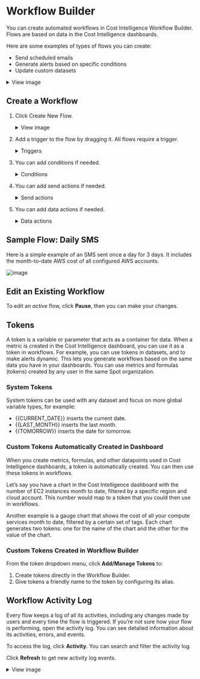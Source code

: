 # Workflow Builder

You can create automated workflows in Cost Intelligence Workflow Builder. Flows are based on data in the Cost Intelligence dashboards.

Here are some examples of types of flows you can create:

- Send scheduled emails
- Generate alerts based on specific conditions
- Update custom datasets

<details>
     <summary markdown="span">View image</summary>

![image](https://github.com/spotinst/help/assets/167069628/b733cc21-b45f-4d0e-aa17-93dbd7961bf3)

   </details>

## Create a Workflow

1. Click Create New Flow.
   <details>
     <summary markdown="span">View image</summary>

   ![image](https://github.com/spotinst/help/assets/167069628/f7736d90-90f8-475f-a4dc-631dd1ce44df)

   </details>

2. Add a trigger to the flow by dragging it. All flows require a trigger.
    <details>
     <summary markdown="span">Triggers</summary>

   - **Scheduling**: the flow starts according to a set date and time, and can be set to repeat.

   - **Records Added**: the flow runs as soon as new data is received. For example, the flow starts when a new record is added to a data source, or each time a record is added by a data load process.

   - **Records Updated**: the flow starts whenever information changes in an existing dataset or a record is updated by a data load process.

   </details>

3. You can add conditions if needed.

    <details>
     <summary markdown="span">Conditions</summary>

   Conditions can be added to any trigger to control when the trigger causes the flow to run. For example, you can add a condition to a <i>Records Added trigger</i> to define scenarios that must be met before the trigger runs. Another option is to add a condition to a <i>Scheduling</i> trigger, such as to send an alert if a metric is outside preset bounds.

   Conditions can also be added to branch options of action components. For example, you can add a condition to the <i>One Record Found</i> branch option of a <i>Search Records</i> component to check the details of the record.

   To add a condition, drag the <i>If</i> condition and drop it below the trigger or action. Define the conditions that need to be met.

   ![image](https://github.com/spotinst/help/assets/167069628/17fcd69e-15f0-4aac-b501-cb70cd6bbc3b)

   Any actions you drag below the condition run when the condition is met. Actions dragged below the Else run when the condition is not met. For example:

   **If**

   - <i>If Field</i> allows you to specify a field that triggers the action.
   - <i>If Metric</i> allows you to specify a metric threshold that triggers the action.

   **And – Or**

   <i>And - Or</i> must be used with an <i>If</i> statement. Drag the <i>And - Or</i> into an existing <i>If</i> condition.

   </details>

4. You can add send actions if needed.

    <details>
     <summary markdown="span">Send actions</summary>

   - **Send to Webhook** to send data to an external webhook URL. Enter the URL and click **Add Parameters** to add data or tokens.
   - **Send Email** to send notifications and alerts in email. Enter a comma-delimited list of email addresses along with a subject and a message. The message body can be formatted with any of the standard options provided, including bold, italic, and underline. There are also justification and link options.
   - **Send SMS** to send notifications and alerts in text messages. Enter a mobile phone number and type a message with up to 140 characters. Any attachments you include in your message are sent as links that your recipient can click on to open the attachment in their web browser.

   </details>

5. You can add data actions if needed.

    <details>
     <summary markdown="span">Data actions</summary>

   <i>Record</i> functions are used for uploaded CSV datasets, while <i>Data</i> functions work with connected data sources.

   - **Search Record** to look up data based on the criteria you select. Use the branch options to perform actions based on the number of records found.
     Select the type and name of the dataset to search, then choose the fields and values you want to search for.

     ![image](https://github.com/spotinst/help/assets/167069628/f4502ba5-750e-43ad-89ce-14779330cb8a)

     Below the search box are branch options where you can place actions depending on the number of results found. You can specify different sets of actions for each of these branch options.
     The <i>Search Record</i> action loops through multiple records found individually. For example, if five records are found, the actions under the Multiple Records Found are performed five times, once for each record.

   - **Submit Data** to send data to a third party system using a URL. It is similar to a <i>form POST</i> in HTML.
   - **Update Token** to update the value of a stored token. You can update tokens by selecting their name and providing a value. To create a new token, click **Add/Manage Tokens**.

   </details>

## Sample Flow: Daily SMS

Here is a simple example of an SMS sent once a day for 3 days. It includes the month-to-date AWS cost of all configured AWS accounts.

![image](https://github.com/spotinst/help/assets/167069628/6c49c47f-672a-48ff-a839-3711a8f83b0b)

## Edit an Existing Workflow

To edit an <i>active</i> flow, click **Pause**, then you can make your changes.

## Tokens

A token is a variable or parameter that acts as a container for data. When a metric is created in the Cost Intelligence dashboard, you can use it as a token in workflows. For example, you can use tokens in datasets, and to make alerts dynamic. This lets you generate workflows based on the same data you have in your dashboards. You can use metrics and formulas (tokens) created by any user in the same Spot organization.

### System Tokens

System tokens can be used with any dataset and focus on more global variable types, for example:

- {{CURRENT_DATE}} inserts the current date.
- {{LAST_MONTH}} inserts the last month.
- {{TOMORROW}} inserts the date for tomorrow.

### Custom Tokens Automatically Created in Dashboard

When you create metrics, formulas, and other datapoints used in Cost Intelligence dashboards, a token is automatically created. You can then use these tokens in workflows.

Let’s say you have a chart in the Cost Intelligence dashboard with the number of EC2 instances month to date, filtered by a specific region and cloud account. This number would map to a token that you could then use in workflows.

Another example is a gauge chart that shows the cost of all your compute services month to date, filtered by a certain set of tags. Each chart generates two tokens: one for the name of the chart and the other for the value of the chart.

### Custom Tokens Created in Workflow Builder

From the token dropdown menu, click **Add/Manage Tokens** to:

1. Create tokens directly in the Workflow Builder.
2. Give tokens a friendly name to the token by configuring its alias.

## Workflow Activity Log

Every flow keeps a log of all its activities, including any changes made by users and every time the flow is triggered. If you’re not sure how your flow is performing, open the activity log. You can see detailed information about its activities, errors, and events.

To access the log, click **Activity**. You can search and filter the activity log.

Click **Refresh** to get new activity log events.

<details>
     <summary markdown="span">View image</summary>

![image](https://github.com/spotinst/help/assets/167069628/4fef9e64-3011-4325-8765-d5d14812c97e)

   </details>
